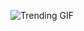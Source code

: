 ![Trending GIF](https://media4.giphy.com/media/v1.Y2lkPThiYjIxNzcybGRwd3Jpa2lmamJlMmJhYjB4OG9nNWRhaG43ZGloaTZrcjBuZXFneCZlcD12MV9naWZzX3NlYXJjaCZjdD1n/bGgsc5mWoryfgKBx1u/giphy.gif)

